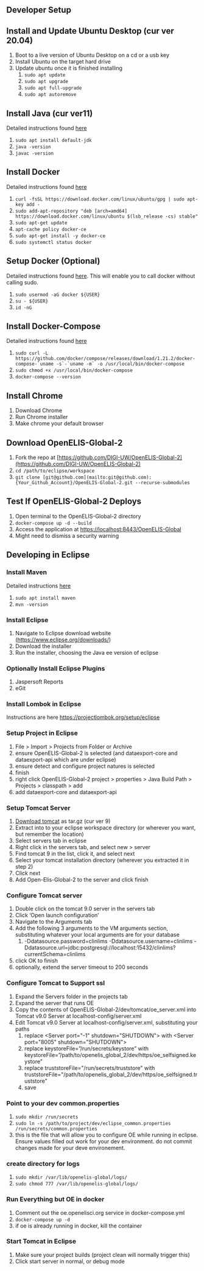 ## Developer Setup

## Install and Update Ubuntu Desktop (cur ver 20.04)

1. Boot to a live version of Ubuntu Desktop on a cd or a usb key
2. Install Ubuntu on the target hard drive
3. Update ubuntu once it is finished installing
   1. `sudo apt update`
   2. `sudo apt upgrade`
   3. `sudo apt full-upgrade`
   4. `sudo apt autoremove`

## Install Java (cur ver11)

Detailed instructions found
[here](https://www.digitalocean.com/community/tutorials/how-to-install-java-with-apt-on-ubuntu-18-04)

1. `sudo apt install default-jdk`
2. `java -version`
3. `javac -version`

## Install Docker

Detailed instructions found
[here](https://www.digitalocean.com/community/tutorials/how-to-install-and-use-docker-on-ubuntu-16-04)

1. `curl -fsSL https://download.docker.com/linux/ubuntu/gpg | sudo apt-key add -`
2. `sudo add-apt-repository "deb [arch=amd64] https://download.docker.com/linux/ubuntu $(lsb_release -cs) stable"`
3. `sudo apt-get update`
4. `apt-cache policy docker-ce`
5. `sudo apt-get install -y docker-ce`
6. `sudo systemctl status docker`

## Setup Docker (Optional)

Detailed instructions found
[here](https://www.digitalocean.com/community/tutorials/how-to-install-and-use-docker-on-ubuntu-16-04).
This will enable you to call docker without calling sudo.

1. `sudo usermod -aG docker ${USER} `
2. `su - ${USER}`
3. `id -nG`

## Install Docker-Compose

Detailed instructions found
[here](https://www.digitalocean.com/community/tutorials/how-to-install-docker-compose-on-ubuntu-18-04)

1. `` sudo curl -L https://github.com/docker/compose/releases/download/1.21.2/docker-compose-`uname -s`-`uname -m` -o /usr/local/bin/docker-compose ``
2. `sudo chmod +x /usr/local/bin/docker-compose`
3. `docker-compose --version`

## Install Chrome

1. Download Chrome
2. Run Chrome installer
3. Make chrome your default browser

## Download OpenELIS-Global-2

1. Fork the repo at
   [https://github.com/DIGI-UW/OpenELIS-Global-2](https://github.com/DIGI-UW/OpenELIS-Global-2)
2. `cd /path/to/eclipse/workspace`
3. `git clone [git@github.com](mailto:git@github.com):{Your_Github_Account}/OpenELIS-Global-2.git --recurse-submodules`

## Test If OpenELIS-Global-2 Deploys

1. Open terminal to the OpenELIS-Global-2 directory
2. `docker-compose up -d --build`
3. Access the application at
   [https://localhost:8443/OpenELIS-Global](https://localhost:8443/OpenELIS-Global)
4. Might need to dismiss a security warning

## Developing in Eclipse

### Install Maven

Detailed instructions
[here](https://linuxize.com/post/how-to-install-apache-maven-on-ubuntu-18-04/)

1. `sudo apt install maven`
2. `mvn -version`

### Install Eclipse

1. Navigate to Eclipse download website (https://www.eclipse.org/downloads/)
2. Download the installer
3. Run the installer, choosing the Java ee version of eclipse

### Optionally Install Eclipse Plugins

1. Jaspersoft Reports
2. eGit

### Install Lombok in Eclipse

Instructions are here https://projectlombok.org/setup/eclipse

### Setup Project in Eclipse

1. File > Import > Projects from Folder or Archive
2. ensure OpenELIS-Global-2 is selected (and dataexport-core and dataexport-api
   which are under eclipse)
3. ensure detect and configure project natures is selected
4. finish
5. right click OpenELIS-Global-2 project > properties > Java Build Path >
   Projects > classpath > add
6. add dataexport-core and dataexport-api

### Setup Tomcat Server

1. [Download tomcat](https://tomcat.apache.org/download-90.cgi) as tar.gz (cur
   ver 9)
2. Extract into to your eclipse workspace directory (or wherever you want, but
   remember the location)
3. Select servers tab in eclipse
4. Right click in the servers tab, and select new > server
5. Find tomcat 9 in the list, click it, and select next
6. Select your tomcat installation directory (wherever you extracted it in
   step 2)
7. Click next
8. Add Open-Elis-Global-2 to the server and click finish

### Configure Tomcat server

1. Double click on the tomcat 9.0 server in the servers tab
2. Click ‘Open launch configuration’
3. Navigate to the Arguments tab
4. Add the following 3 arguments to the VM arguments section, substituting
   whatever your local arguments are for your database
   1. -Ddatasource.password=clinlims -Ddatasource.username=clinlims
      -Ddatasource.url=jdbc:postgresql://localhost:15432/clinlims?currentSchema=clinlims
5. click OK to finish
6. optionally, extend the server timeout to 200 seconds

### Configure Tomcat to Support ssl

1. Expand the Servers folder in the projects tab
2. Expand the server that runs OE
3. Copy the contents of OpenELIS-Global-2/dev/tomcat/oe_server.xml into Tomcat
   v9.0 Server at localhost-config/server.xml
4. Edit Tomcat v9.0 Server at localhost-config/server.xml, substituting your
   paths
   1. replace &lt;Server port="-1" shutdown="SHUTDOWN"> with &lt;Server
      port="8005" shutdown="SHUTDOWN">
   2. replace keystoreFile=”/run/secrets/keystore” with
      keystoreFile=”/path/to/openelis_global_2/dev/https/oe_selfsigned.keystore”
   3. replace truststoreFile="/run/secrets/truststore" with
      truststoreFile="/path/to/openelis_global_2/dev/https/oe_selfsigned.truststore"
   4. save

### Point to your dev common.properties

1. `sudo mkdir /run/secrets`
2. `sudo ln -s /path/to/project/dev/eclipse_common.properties /run/secrets/common.properties`
3. this is the file that will allow you to configure OE while running in
   eclipse. Ensure values filled out work for your dev environment. do not
   commit changes made for your deve environement.

### create directory for logs

1. `sudo mkdir /var/lib/openelis-global/logs/`
2. `sudo chmod 777 /var/lib/openelis-global/logs/`

### Run Everything but OE in docker

1. Comment out the oe.openelisci.org service in docker-compose.yml
2. `docker-compose up -d`
3. if oe is already running in docker, kill the container

### Start Tomcat in Eclipse

1. Make sure your project builds (project clean will normally trigger this)
2. Click start server in normal, or debug mode
